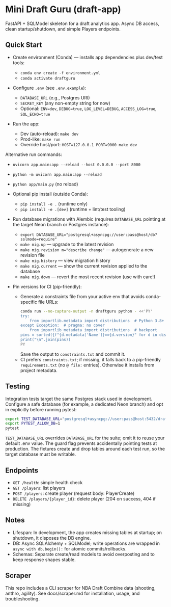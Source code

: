 # Mini Draft Guru (draft-app)

FastAPI + SQLModel skeleton for a draft analytics app. Async DB access, clean startup/shutdown, and simple Players endpoints.

## Quick Start

- Create environment (Conda) — installs app dependencies plus dev/test tools:
  - `conda env create -f environment.yml`
  - `conda activate draftguru`

- Configure `.env` (see `.env.example`):
  - `DATABASE_URL` (e.g., Postgres URI)
  - `SECRET_KEY` (any non-empty string for now)
  - Optional: `ENV=dev`, `DEBUG=true`, `LOG_LEVEL=DEBUG`, `ACCESS_LOG=true`, `SQL_ECHO=true`

- Run the app:
  - Dev (auto-reload): `make dev`
  - Prod-like: `make run`
  - Override host/port: `HOST=127.0.0.1 PORT=9000 make dev`

Alternative run commands:
- `uvicorn app.main:app --reload --host 0.0.0.0 --port 8000`
- `python -m uvicorn app.main:app --reload`
- `python app/main.py` (no reload)
- Optional pip install (outside Conda):
  - `pip install -e .` (runtime only)
  - `pip install -e .[dev]` (runtime + lint/test tooling)

- Run database migrations with Alembic (requires `DATABASE_URL` pointing at the target Neon branch or Postgres instance):
  - `export DATABASE_URL="postgresql+asyncpg://user:pass@host/db?sslmode=require"`
  - `make mig.up` — upgrade to the latest revision
  - `make mig.revision m="describe change"` — autogenerate a new revision file
  - `make mig.history` — view migration history
  - `make mig.current` — show the current revision applied to the database
  - `make mig.down` — revert the most recent revision (use with care!)

- Pin versions for CI (pip-friendly):
  - Generate a constraints file from your active env that avoids conda-specific file URLs:
    ```bash
    conda run --no-capture-output -n draftguru python - <<'PY'
    try:
        from importlib.metadata import distributions  # Python 3.8+
    except Exception:  # pragma: no cover
        from importlib_metadata import distributions  # backport
    pins = sorted({f"{d.metadata['Name']}=={d.version}" for d in distributions() if d.metadata.get('Name')})
    print("\n".join(pins))
    PY
    ```
    Save the output to `constraints.txt` and commit it.
  - CI prefers `constraints.txt`; if missing, it falls back to a pip-friendly `requirements.txt` (no `@ file:` entries). Otherwise it installs from project metadata.

## Testing

Integration tests target the same Postgres stack used in development. Configure a safe database (for example, a dedicated Neon branch) and opt in explicitly before running pytest:

```bash
export TEST_DATABASE_URL="postgresql+asyncpg://user:pass@host:5432/draftguru_test"
export PYTEST_ALLOW_DB=1
pytest
```

`TEST_DATABASE_URL` overrides `DATABASE_URL` for the suite; omit it to reuse your default .env value. The guard flag prevents accidentally pointing tests at production. The fixtures create and drop tables around each test run, so the target database must be writable.

## Endpoints

- `GET /health`: simple health check
- `GET /players`: list players
- `POST /players`: create player (request body: PlayerCreate)
- `DELETE /players/{player_id}`: delete player (204 on success, 404 if missing)

## Notes

- Lifespan: In development, the app creates missing tables at startup; on shutdown, it disposes the DB engine.
- DB: Async SQLAlchemy + SQLModel; write operations are wrapped in `async with db.begin():` for atomic commits/rollbacks.
- Schemas: Separate create/read models to avoid overposting and to keep response shapes stable.

## Scraper

This repo includes a CLI scraper for NBA Draft Combine data (shooting, anthro, agility). See docs/scraper.md for installation, usage, and troubleshooting.
